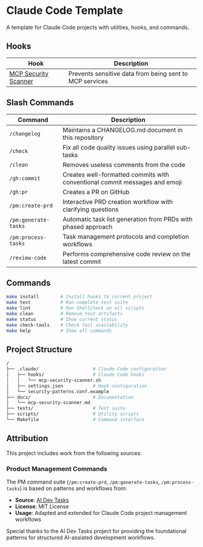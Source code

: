 # Claude Code Template

A template for Claude Code projects with utilities, hooks, and commands.

## Hooks

| Hook | Description |
|------|-------------|
| [MCP Security Scanner](docs/mcp-security-scanner.md) | Prevents sensitive data from being sent to MCP services |

## Slash Commands

| Command | Description |
|---------|-------------|
| `/changelog` | Maintains a CHANGELOG.md document in this repository |
| `/check` | Fix all code quality issues using parallel sub-tasks |
| `/clean` | Removes useless comments from the code |
| `/gh:commit` | Creates well-formatted commits with conventional commit messages and emoji |
| `/gh:pr` | Creates a PR on GitHub |
| `/pm:create-prd` | Interactive PRD creation workflow with clarifying questions |
| `/pm:generate-tasks` | Automatic task list generation from PRDs with phased approach |
| `/pm:process-tasks` | Task management protocols and completion workflows |
| `/review-code` | Performs comprehensive code review on the latest commit |

## Commands

```bash
make install        # Install hooks to current project
make test           # Run complete test suite
make lint           # Run ShellCheck on all scripts
make clean          # Remove test artifacts
make status         # Show current status
make check-tools    # Check tool availability
make help           # Show all commands
```

## Project Structure

```bash
/
├── .claude/                    # Claude Code configuration
│   ├── hooks/                  # Claude Code hooks
│   │   └── mcp-security-scanner.sh
│   ├── settings.json           # Hook configuration
│   └── security-patterns.conf.example
├── docs/                       # Documentation
│   └── mcp-security-scanner.md
├── tests/                      # Test suite
├── scripts/                    # Utility scripts
└── Makefile                    # Command interface
```

## Attribution

This project includes work from the following sources:

### Product Management Commands

The PM command suite (`/pm:create-prd`, `/pm:generate-tasks`, `/pm:process-tasks`) is based on patterns and workflows from:

- **Source**: [AI Dev Tasks](https://github.com/snarktank/ai-dev-tasks/tree/main)
- **License**: MIT License
- **Usage**: Adapted and extended for Claude Code project management workflows

Special thanks to the AI Dev Tasks project for providing the foundational patterns for structured AI-assisted development workflows.
